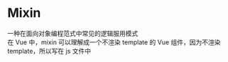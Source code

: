 # Mixin
一种在面向对象编程范式中常见的逻辑服用模式  
在 Vue 中，mixin 可以理解成一个不渲染 template 的 Vue 组件，因为不渲染 template，所以写在 js 文件中